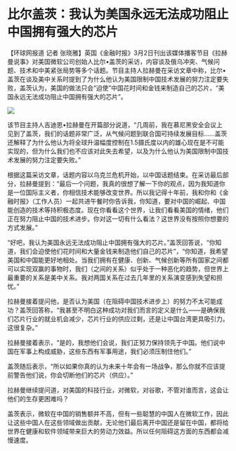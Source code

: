 # 比尔盖茨：我认为美国永远无法成功阻止中国拥有强大的芯片

【环球网报道 记者
张晓雅】英国《金融时报》3月2日刊出该媒体播客节目《拉赫曼说事》对美国微软公司创始人比尔•盖茨的采访，内容谈及俄乌冲突、气候问题、技术和中美紧张局势等多个话题。节目主持人拉赫曼在采访文章中称，比尔•盖茨在谈及美中关系时提到了为什么他认为美国限制中国技术发展的努力注定要失败，盖茨认为，美国的做法只会“迫使”中国花时间和金钱来制造自己的芯片，“美国永远无法成功阻止中国拥有强大的芯片”。

![](https://inews.gtimg.com/om_bt/OXFCSEbrN47O2tHwKPkR8LD225kFevaaKEM6sCxbnX0tQAA/1000)

该节目主持人吉迪恩•拉赫曼在开篇部分说道，“几周前，我在慕尼黑安全会议上见到了盖茨，我们的话题非常广泛，从气候问题到联合国可持续发展目标……盖茨还解释了为什么他认为将全球升温幅度控制在1.5摄氏度以内的雄心现在是不可能实现的，但为什么我们也不应该对此失去希望，以及为什么他认为美国限制中国技术发展的努力注定要失败。”

根据这篇采访文章，话题内容以乌克兰危机开始，以中国话题结束。在采访最后部分，拉赫曼提到：“最后一个问题，我真的很想了解一下你的观点，因为我知道你是一位国际主义者，你相信技术能够改变世界。所以我记得十年前，我和你和《金融时报》（工作人员）一起共进午餐时你告诉我，你知道，要对中国的崛起、中国能创造的技术等持积极态度。现在你看看这个世界，让我们看看美国的情绪，他们正在努力阻止中国的技术进步。你对这一切有什么看法？这世界没有按照你想要的方式发展。”

“好吧，我认为美国永远无法成功阻止中国拥有强大的芯片。”盖茨回答说，“你知道，我们会迫使他们花时间和大量金钱来制造他们自己的芯片”，“你知道，我希望美国和中国能更好地相处。当我们拥有在健康、创新、气候创新等所有国家之间都可以实现双赢的事物时，我们（之间的关系）似乎处于一种恶化的趋势，但世界上最重要的关系是美中关系。我对两国关系在过去几年里的关系演变感到失望和担忧。”

拉赫曼接着提问他，是否认为美国（在阻碍中国技术进步上）的努力不太可能成功？盖茨回答称，“我甚至不明白这种成功对我们而言的定义是什么——是确保我们芯片行业的就业机会减少，芯片行业的供应过剩，还是让中国台湾更具吸引力。这很复杂。”

拉赫曼接着表示，“是的，我想他们会说，我们正努力保持领先于中国。他们说中国在军事上构成威胁，这些东西有军事用途，我们必须压制住他们。”

盖茨随后表示，“所以如果你真的认为未来十年会有一场战争，那么你就不应该提前警告他们说，你会切断他们的芯片（供应）。”

拉赫曼继续提问道，对美国的科技行业，对微软，对谷歌，不管对谁而言，这会让他们的生存更困难吗？

盖茨表示，微软在中国的销售额并不高，但有一些聪慧的中国人在微软工作，因此让这些中国人在这些领域做出贡献，无论他们最后离开中国还是留在中国，都将给世界在健康和软件领域带来巨大的劳动力效益。所以任何阻碍这方面的东西都会减慢速度。


